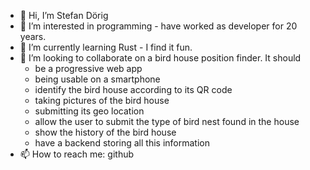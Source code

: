 - 👋 Hi, I’m Stefan Dörig
- 👀 I’m interested in programming - have worked as developer for 20 years.
- 🌱 I’m currently learning Rust - I find it fun.
- 💞️ I’m looking to collaborate on a bird house position finder. It should  
     - be a progressive web app
     - being usable on a smartphone
     - identify the bird house according to its QR code
     - taking pictures of the bird house
     - submitting its geo location
     - allow the user to submit the type of bird nest found in the house
     - show the history of the bird house
     - have a backend storing all this information
- 📫 How to reach me: github

